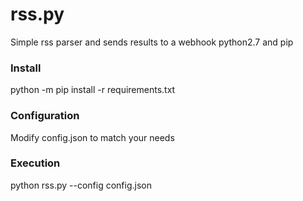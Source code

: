 # rss.py
Simple rss parser and sends results to a webhook 
python2.7 and pip

### Install
python -m pip install -r requirements.txt

### Configuration
Modify config.json to match your needs

### Execution
python rss.py --config config.json
